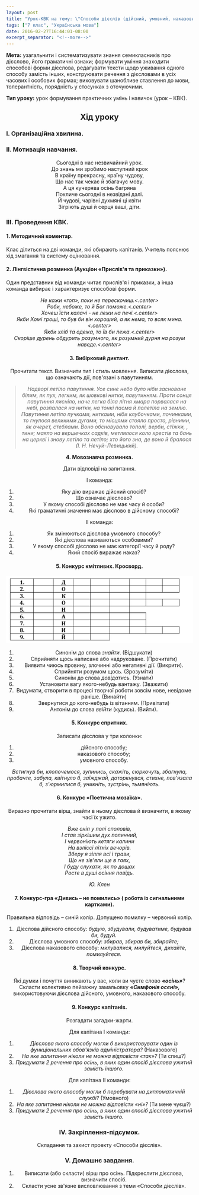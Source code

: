 ```yaml
---
layout: post
title: "Урок-КВК на тему: \"Способи дієслів (дійсний, умовний, наказовий)\" (7 клас)"
tags: ["7 клас", "Українська мова"]
date: 2016-02-27T16:44:01-08:00
excerpt_separator: "<!--more-->"
---
```


**Мета:** узагальнити і систематизувати знання семикласників про
дієслово, його граматичні ознаки; формувати уміння знаходити способові
форми дієслова, редагувати тексти щодо уживання одного способу замість
інших, конструювати речення з дієсловами в усіх часових і особових
формах; виховувати шанобливе ставлення до мови, толерантність,
порядність у стосунках з оточуючими.

<!--more-->

**Тип уроку:** урок формування практичних умінь і навичок (урок – КВК).

## **<center>Хід уроку</center>**

### **І. Організаційна хвилина.**

### **ІІ. Мотивація навчання.**

<center>Сьогодні в нас незвичайний урок.</center>
<center>До знань ми зробимо наступний крок</center>
<center>В країну прекрасну, країну чудову,</center>
<center>Що нас так чекає й збагачує мову.</center>
<center>А ця кучерява осінь багряна</center>
<center>Покличе сьогодні в незвідані далі.</center>
<center>Й чудові, чарівні духмяні ці квіти</center>
<center>Зігріють душі й серця ваші, діти.</center>

### **ІІІ. Проведення КВК.**

#### **1. Методичний коментар.**

Клас ділиться на дві команди, які обирають капітанів. Учитель пояснює
хід змагання та систему оцінювання.

#### **2. Лінгвістична розминка (Аукціон «Прислів'я та приказки»).**

Один представник від команди читає прислів'я і приказки, а інша команда
вибирає і характеризує способові форми.

*<center>Не кажи «гоп», поки не перескочиш.<.center>*
*<center>Роби, небоже, то й Бог поможе.<.center>*
*<center>Хочеш їсти калачі - не лежи на печі.<.center>*
*<center>Якби Хомі гроші, то був би він хороший, а як нема, то всяк мина.<.center>*
*<center>Якби хліб та одежа, то їв би лежа.<.center>*
*<center>Скоріше дурень обдурить розумного, як розумний дурня на розум наведе.<.center>*

#### **3. Вибірковий диктант.**

Прочитати текст. Визначити тип і стиль мовлення. Виписати дієслова, що
означають дії, пов'язані з павутинням.

> *Надворі летіло павутиння. Усе синє небо було ніби засноване білим, як
> пух, легким, як шовкові нитки, павутинням. Проти сонця павутиння
> лисніло, наче легка біла літня хмара порвалася на небі, розпалася на
> нитки, на тонкі пасма й полетіла на землю. Павутиння летіло пучками,
> нитками, ніби клубочками, починками, то гнулося великими дугами, то
> місцями стояло просто, рівними, як очерет, стеблами. Воно обсновувало
> тополі, верби, стіжки, , тини; маяло на вершечках садків, метлялося коло
> хрестів та бань на церкві і знову летіло та летіло; хто його зна, де
> воно й бралося (І. Н. Нечуй-Левицький).*

**4. Мовознавча розминка.**

Дати відповіді на запитання.

І команда:

1. Яку дію виражає дійсний спосіб?
2. Що означає дієслово?
3. У якому способі дієслово не має часу й особи?
4. Які граматичні значення має дієслово в дійсному способі?

ІІ команда:

1. Як змінюються дієслова умовного способу?
2. Які дієслова називаються особовими?
3. У якому способі дієслово не має категорії часу й роду?
4. Який спосіб виражає наказ?

#### **5. Конкурс кмітливих. Кросворд.**

![](../postImages/2016-02-27.png)        

1. Синонім до слова *знайти*. (Відшукати)
2. Сприйняти щось написане або надруковане. (Прочитати)
3. Виявити чиюсь провину, злочинні або негативні дії. (Викрити).
4. Сприйняти розумом щось. (Зрозуміти)
5. Синонім до слова *довідатись.* (Узнати)
6. Установити вагу якого-небудь вантажу. (Зважити)
7. Видумати, створити в процесі творчої роботи зовсім нове, невідоме
раніше. (Винайти)
8. Звернутися до кого-небудь із вітанням. (Привітати)
9. Антонім до слова *ввійти* (кудись). (Вийти).

#### **5. Конкурс спритних.**

Записати дієслова у три колонки:

1. дійсного способу;
2. наказового способу;
3. умовного способу.

*Встигнув би, клопочемося, зупинись, скажіть, сюркочуть, збагнула,
пробачте, забула, квітнуло б, заїжджай, доторкнувся, стихне, пов'язала
б, з'юрмилися б, уникніть, зустрінь, тьмяніють.*

#### **6. Конкурс «Поетична мозаїка».**

Виразно прочитати вірш, знайти в ньому дієслова й визначити, в якому
часі їх ужито.

*<center>Вже сніп у полі споловів,</center>*
*<center>І став зіркішим дух полинний,</center>*
*<center>І червоніють кетяги калини</center>*
*<center>На взліссі літніх вечорів.</center>*
*<center>Зберу я зілля всі і трави,</center>*
*<center>Що не зів'яли ще в гаях,</center>*
*<center>І буду слухати, як по дощах</center>*
*<center>Росте в душі осіння повідь.</center>*

*<center>Ю. Клен</center>*

#### **7. Конкурс-гра «Дивись – не помились» ( робота із сигнальними картками).**

Правильна відповідь – синій колір. Допущено помилку – червоний колір.

1. Дієслова дійсного способу: *будую, збудували, будуватиме, будував би,
будуй.*
2. Дієслова умовного способу: *збирав, збирав би, збирайте;*
3. Дієслова наказового способу: *милувалися, милуйтеся, дихайте,
помилуйтеся.*

#### **8. Творчий конкурс.**

Які думки і почуття виникають у вас, коли ви чуєте слово ***«осінь»***?
Скласти колективно пейзажну замальовку ***«Симфонія осені»,***
використовуючи дієслова дійсного, умовного, наказового способу.

#### **9. Конкурс капітанів.**

Розгадати загадки-жарти.

Для капітана І команди:

1. *Дієслова якого способу могли б використовувати один із
функціональних обов'язків адміністратора?* (Наказового)
2. *На яке запитання ніколи не можна відповісти «так»?* (Ти спиш?)
3. *Придумати 2 речення про осінь, в яких один спосіб дієслова ужитий
замість іншого.*

Для капітана ІІ команди:

1. *Дієслова якого способу могли б перебувати на дипломатичній службі?*
(Умовного)
2. *На яке запитання ніколи не можна відповісти «ні»?* (Ти мене чуєш?)
3. *Придумати 2 речення про осінь, в яких один спосіб дієслова ужитий
замість іншого.*

### **ІV. Закріплення-підсумок.**

Складання та захист проекту «Способи дієслів».

### **V. Домашнє завдання.**

1. Виписати (або скласти) вірш про осінь. Підкреслити дієслова,
визначити спосіб.
2. Скласти усне зв'язне висловлювання з теми «Способи дієслів».
